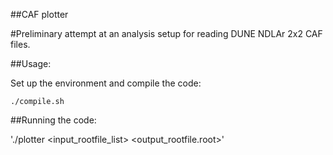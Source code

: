 ##CAF plotter

#Preliminary attempt at an analysis setup for reading DUNE NDLAr 2x2 CAF files.

##Usage:

Set up the environment and compile the code:

`./compile.sh`

##Running the code:

'./plotter <input_rootfile_list> <output_rootfile.root>'
